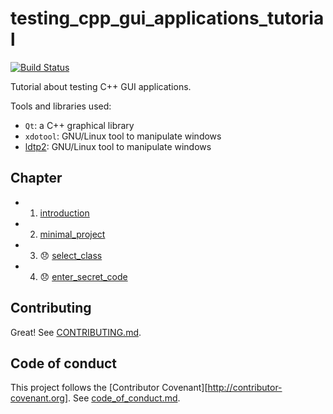 # testing_cpp_gui_applications_tutorial

[![Build Status](https://travis-ci.org/richelbilderbeek/testing_cpp_gui_applications_tutorial.svg?branch=master)](https://travis-ci.org/richelbilderbeek/testing_cpp_gui_applications_tutorial)

Tutorial about testing C++ GUI applications.

Tools and libraries used:

  * `Qt`: a C++ graphical library
  * `xdotool`: GNU/Linux tool to manipulate windows
  * [ldtp2](https://github.com/richelbilderbeek/ldtp2): GNU/Linux tool to manipulate windows 

## Chapter

 * 1. [introduction](introduction/README)
 * 2. [minimal_project](minimal_project/README.md)
 * 3. :disappointed: [select_class](select_class/README.md)
 * 4. :disappointed: [enter_secret_code](enter_secret_code/README.md)

## Contributing 

Great! See [CONTRIBUTING.md](CONTRIBUTING.md).

## Code of conduct

This project follows the [Contributor Covenant][http://contributor-covenant.org]. See [code_of_conduct.md](code_of_conduct.md).

